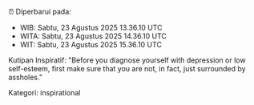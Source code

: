 ⏰ Diperbarui pada:
- WIB: Sabtu, 23 Agustus 2025 13.36.10 UTC
- WITA: Sabtu, 23 Agustus 2025 14.36.10 UTC
- WIT: Sabtu, 23 Agustus 2025 15.36.10 UTC

Kutipan Inspiratif:
"Before you diagnose yourself with depression or low self-esteem, first make sure that you are not, in fact, just surrounded by assholes."


Kategori: inspirational

